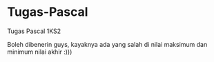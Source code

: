 # Tugas-Pascal
Tugas Pascal 1KS2


Boleh dibenerin guys, kayaknya ada yang salah di nilai maksimum dan minimum nilai akhir :)))
